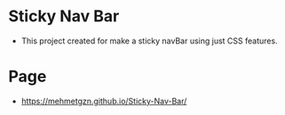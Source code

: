 # Sticky Nav Bar

 * This project created for make a sticky navBar using just CSS features.

# Page
 
  * https://mehmetgzn.github.io/Sticky-Nav-Bar/
